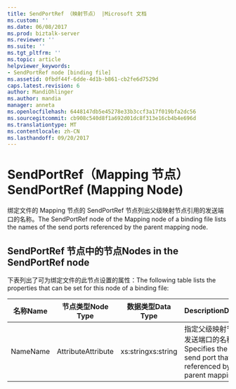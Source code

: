 ```yaml
---
title: SendPortRef （映射节点） |Microsoft 文档
ms.custom: ''
ms.date: 06/08/2017
ms.prod: biztalk-server
ms.reviewer: ''
ms.suite: ''
ms.tgt_pltfrm: ''
ms.topic: article
helpviewer_keywords:
- SendPortRef node [binding file]
ms.assetid: 0fbdf44f-6dde-4d1b-b861-cb2fe6d7529d
caps.latest.revision: 6
author: MandiOhlinger
ms.author: mandia
manager: anneta
ms.openlocfilehash: 6448147db5e45278e33b3ccf3a17f019bfa2dc56
ms.sourcegitcommit: cb908c540d8f1a692d01dc8f313e16cb4b4e696d
ms.translationtype: MT
ms.contentlocale: zh-CN
ms.lasthandoff: 09/20/2017
---
```

# <a name="sendportref-mapping-node"></a><span data-ttu-id="023ef-102">SendPortRef（Mapping 节点）</span><span class="sxs-lookup"><span data-stu-id="023ef-102">SendPortRef (Mapping Node)</span></span>
<span data-ttu-id="023ef-103">绑定文件的 Mapping 节点的 SendPortRef 节点列出父级映射节点引用的发送端口的名称。</span><span class="sxs-lookup"><span data-stu-id="023ef-103">The SendPortRef node of the Mapping node of a binding file lists the names of the send ports referenced by the parent mapping node.</span></span>  
  
## <a name="nodes-in-the-sendportref-node"></a><span data-ttu-id="023ef-104">SendPortRef 节点中的节点</span><span class="sxs-lookup"><span data-stu-id="023ef-104">Nodes in the SendPortRef node</span></span>  
 <span data-ttu-id="023ef-105">下表列出了可为绑定文件的此节点设置的属性：</span><span class="sxs-lookup"><span data-stu-id="023ef-105">The following table lists the properties that can be set for this node of a binding file:</span></span>  
  
|<span data-ttu-id="023ef-106">**名称**</span><span class="sxs-lookup"><span data-stu-id="023ef-106">**Name**</span></span>|<span data-ttu-id="023ef-107">**节点类型**</span><span class="sxs-lookup"><span data-stu-id="023ef-107">**Node Type**</span></span>|<span data-ttu-id="023ef-108">**数据类型**</span><span class="sxs-lookup"><span data-stu-id="023ef-108">**Data Type**</span></span>|<span data-ttu-id="023ef-109">**Description**</span><span class="sxs-lookup"><span data-stu-id="023ef-109">**Description**</span></span>|<span data-ttu-id="023ef-110">**限制**</span><span class="sxs-lookup"><span data-stu-id="023ef-110">**Restrictions**</span></span>|<span data-ttu-id="023ef-111">**注释**</span><span class="sxs-lookup"><span data-stu-id="023ef-111">**Comments**</span></span>|  
|--------------|-------------------|-------------------|---------------------|----------------------|------------------|  
|<span data-ttu-id="023ef-112">Name</span><span class="sxs-lookup"><span data-stu-id="023ef-112">Name</span></span>|<span data-ttu-id="023ef-113">Attribute</span><span class="sxs-lookup"><span data-stu-id="023ef-113">Attribute</span></span>|<span data-ttu-id="023ef-114">xs:string</span><span class="sxs-lookup"><span data-stu-id="023ef-114">xs:string</span></span>|<span data-ttu-id="023ef-115">指定父级映射节点引用的发送端口的名称</span><span class="sxs-lookup"><span data-stu-id="023ef-115">Specifies the name of a send port that is referenced by the parent mapping node</span></span>|<span data-ttu-id="023ef-116">可选</span><span class="sxs-lookup"><span data-stu-id="023ef-116">Not required</span></span>|<span data-ttu-id="023ef-117">默认值：空</span><span class="sxs-lookup"><span data-stu-id="023ef-117">Default value: empty</span></span>|